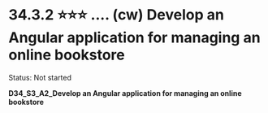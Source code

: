 # 34.3.2 ⭐⭐⭐ …. (cw) Develop an Angular application for managing an online bookstore

Status: Not started

**D34_S3_A2_Develop an Angular application for managing an online bookstore**